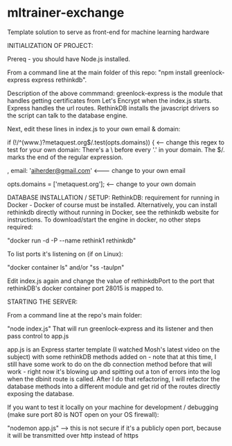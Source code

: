 # mltrainer-exchange
Template solution to serve as front-end for machine learning hardware

INITIALIZATION OF PROJECT:

Prereq - you should have Node.js installed.

From a command line at the main folder of this repo:  "npm install greenlock-express express rethinkdb".

Description of the above commmand:  greenlock-express is the module that handles getting certificates from Let's Encrypt when the index.js starts.  Express handles the url routes.  RethinkDB installs the javascript drivers so the script can talk to the database engine.

Next, edit these lines in index.js to your own email & domain:

if (!/^(www\.)?metaquest\.org$/.test(opts.domains)) {     <-- change this regex to test for your own domain:
     There's a \ before every '.' in your domain.  The $/. marks the end of the regular expression.
     
, email: 'aiherder@gmail.com'    <--- change to your own email

opts.domains = ['metaquest.org'];   <-- change to your own domain

DATABASE INSTALLATION / SETUP:
RethinkDB:  requirement for running in Docker - Docker of course must be installed.
Alternatively, you can install rethinkdb directly without running in Docker, see the rethinkdb website for instructions.
To download/start the engine in docker, no other steps required:  

"docker run -d -P --name rethink1 rethinkdb"

To list ports it's listening on (if on Linux):

"docker container ls"
and/or
"ss -taulpn"

Edit index.js again and change the value of rethinkdbPort to the port that rethinkDB's docker container port 28015 is mapped to.

STARTING THE SERVER:

From a command line at the repo's main folder:

"node index.js"
That will run greenlock-express and its listener and then pass control to app.js

app.js is an Express starter template (I watched Mosh's latest video on the subject) with some rethinkDB methods added on - note that at this time, I still have some work to do on the db connection method before that will work - right now it's blowing up and spitting out a ton of errors into the log when the dbinit route is called.  After I do that refactoring, I will refactor the database methods into a different module and get rid of the routes directly exposing the database.

If you want to test it locally on your machine for development / debugging (make sure port 80 is NOT open on your OS firewall):

"nodemon app.js"  --> this is not secure if it's a publicly open port, because it will be transmitted over http instead of https


